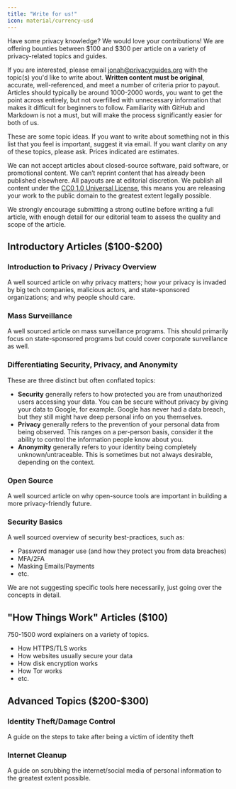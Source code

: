 ```yaml
---
title: "Write for us!"
icon: material/currency-usd
---
```

Have some privacy knowledge? We would love your contributions! We are offering bounties between $100 and $300 per article on a variety of privacy-related topics and guides.

If you are interested, please email [jonah@privacyguides.org](mailto:jonah@privacyguides.org) with the topic(s) you'd like to write about. **Written content must be original**, accurate, well-referenced, and meet a number of criteria prior to payout. Articles should typically be around 1000-2000 words, you want to get the point across entirely, but not overfilled with unnecessary information that makes it difficult for beginners to follow. Familiarity with GitHub and Markdown is not a must, but will make the process significantly easier for both of us.

These are some topic ideas. If you want to write about something not in this list that you feel is important, suggest it via email. If you want clarity on any of these topics, please ask. Prices indicated are estimates.

We can not accept articles about closed-source software, paid software, or promotional content. We can’t reprint content that has already been published elsewhere. All payouts are at editorial discretion. We publish all content under the [CC0 1.0 Universal License](https://github.com/privacyguides/privacyguides.org/blob/main/LICENSE), this means you are releasing your work to the public domain to the greatest extent legally possible.

We strongly encourage submitting a strong outline before writing a full article, with enough detail for our editorial team to assess the quality and scope of the article.

## Introductory Articles (\$100-$200)

### Introduction to Privacy / Privacy Overview

A well sourced article on why privacy matters; how your privacy is invaded by big tech companies, malicious actors, and state-sponsored organizations; and why people should care.

### Mass Surveillance

A well sourced article on mass surveillance programs. This should primarily focus on state-sponsored programs but could cover corporate surveillance as well.

### Differentiating Security, Privacy, and Anonymity

These are three distinct but often conflated topics:

- **Security** generally refers to how protected you are from unauthorized users accessing your data. You can be secure without privacy by giving your data to Google, for example. Google has never had a data breach, but they still might have deep personal info on you themselves.
- **Privacy** generally refers to the prevention of your personal data from being observed. This ranges on a per-person basis, consider it the ability to control the information people know about you.
- **Anonymity** generally refers to your identity being completely unknown/untraceable. This is sometimes but not always desirable, depending on the context.

### Open Source

A well sourced article on why open-source tools are important in building a more privacy-friendly future.

### Security Basics

A well sourced overview of security best-practices, such as:

- Password manager use (and how they protect you from data breaches)
- MFA/2FA
- Masking Emails/Payments
- etc.

We are not suggesting specific tools here necessarily, just going over the concepts in detail.

## "How Things Work" Articles ($100)

750-1500 word explainers on a variety of topics.

- How HTTPS/TLS works
- How websites usually secure your data
- How disk encryption works
- How Tor works
- etc.

## Advanced Topics (\$200-$300)

### Identity Theft/Damage Control

A guide on the steps to take after being a victim of identity theft

### Internet Cleanup

A guide on scrubbing the internet/social media of personal information to the greatest extent possible.
